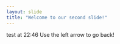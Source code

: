 ```yaml
---
layout: slide
title: "Welcome to our second slide!"
---
```

test at 22:46
Use the left arrow to go back!
